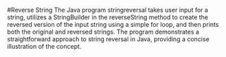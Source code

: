 #Reverse String
The Java program stringreversal takes user input for a string, utilizes a StringBuilder in the reverseString method to create the reversed version of the input string using a simple for loop, and then prints both the original and reversed strings. The program demonstrates a straightforward approach to string reversal in Java, providing a concise illustration of the concept.
